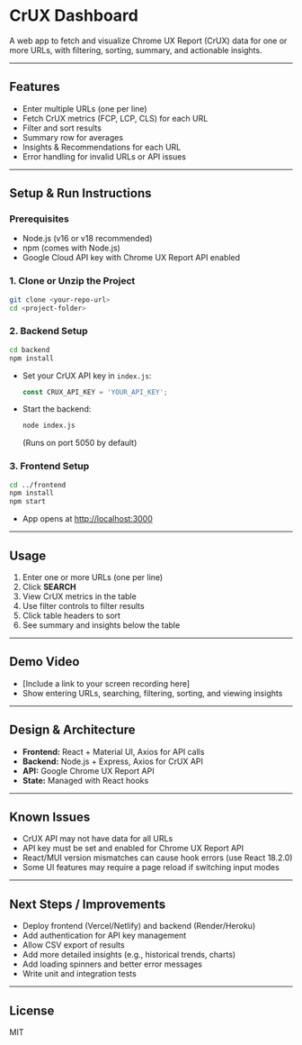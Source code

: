 # CrUX Dashboard

A web app to fetch and visualize Chrome UX Report (CrUX) data for one or more URLs, with filtering, sorting, summary, and actionable insights.

---

## Features
- Enter multiple URLs (one per line)
- Fetch CrUX metrics (FCP, LCP, CLS) for each URL
- Filter and sort results
- Summary row for averages
- Insights & Recommendations for each URL
- Error handling for invalid URLs or API issues

---

## Setup & Run Instructions

### Prerequisites
- Node.js (v16 or v18 recommended)
- npm (comes with Node.js)
- Google Cloud API key with Chrome UX Report API enabled

### 1. Clone or Unzip the Project
```bash
git clone <your-repo-url>
cd <project-folder>
```

### 2. Backend Setup
```bash
cd backend
npm install
```
- Set your CrUX API key in `index.js`:
  ```js
  const CRUX_API_KEY = 'YOUR_API_KEY';
  ```
- Start the backend:
  ```bash
  node index.js
  ```
  (Runs on port 5050 by default)

### 3. Frontend Setup
```bash
cd ../frontend
npm install
npm start
```
- App opens at [http://localhost:3000](http://localhost:3000)

---

## Usage
1. Enter one or more URLs (one per line)
2. Click **SEARCH**
3. View CrUX metrics in the table
4. Use filter controls to filter results
5. Click table headers to sort
6. See summary and insights below the table

---

## Demo Video
- [Include a link to your screen recording here]
- Show entering URLs, searching, filtering, sorting, and viewing insights

---

## Design & Architecture
- **Frontend:** React + Material UI, Axios for API calls
- **Backend:** Node.js + Express, Axios for CrUX API
- **API:** Google Chrome UX Report API
- **State:** Managed with React hooks

---

## Known Issues
- CrUX API may not have data for all URLs
- API key must be set and enabled for Chrome UX Report API
- React/MUI version mismatches can cause hook errors (use React 18.2.0)
- Some UI features may require a page reload if switching input modes

---

## Next Steps / Improvements
- Deploy frontend (Vercel/Netlify) and backend (Render/Heroku)
- Add authentication for API key management
- Allow CSV export of results
- Add more detailed insights (e.g., historical trends, charts)
- Add loading spinners and better error messages
- Write unit and integration tests

---

## License
MIT 